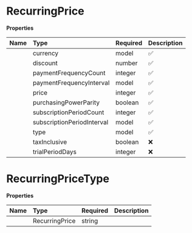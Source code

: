 # RecurringPrice



**Properties**

| Name | Type | Required | Description |
| :-------- | :----------| :----------| :----------|
    | currency | model | ✅ |  |
    | discount | number | ✅ | Discount applied to the price, represented as a percentage (0 to 100). |
    | paymentFrequencyCount | integer | ✅ | Number of units for the payment frequency. For example, a value of `1` with a `payment_frequency_interval` of `month` represents monthly payments. |
    | paymentFrequencyInterval | model | ✅ |  |
    | price | integer | ✅ | The payment amount. Represented in the lowest denomination of the currency (e.g., cents for USD). For example, to charge $1.00, pass `100`. |
    | purchasingPowerParity | boolean | ✅ | Indicates if purchasing power parity adjustments are applied to the price. Purchasing power parity feature is not available as of now |
    | subscriptionPeriodCount | integer | ✅ | Number of units for the subscription period. For example, a value of `12` with a `subscription_period_interval` of `month` represents a one-year subscription. |
    | subscriptionPeriodInterval | model | ✅ |  |
    | type | model | ✅ |  |
    | taxInclusive | boolean | ❌ | Indicates if the price is tax inclusive |
    | trialPeriodDays | integer | ❌ | Number of days for the trial period. A value of `0` indicates no trial period. |

# RecurringPriceType



**Properties**

| Name | Type | Required | Description |
| :-------- | :----------| :----------| :----------|
    | RecurringPrice | string |  | recurring_price |





<!-- This file was generated by liblab | https://liblab.com/ -->